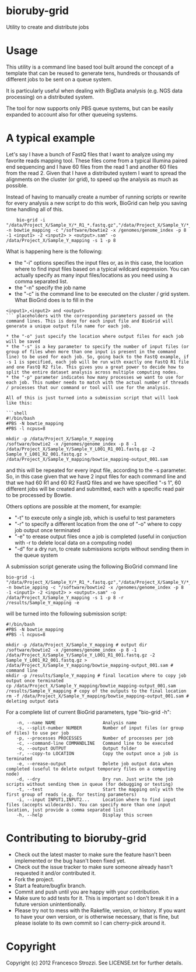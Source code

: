 bioruby-grid
============

Utility to create and distribute jobs

Usage
=====

This utility is a command line based tool built around the concept of a template that can be reused to generate tens, hundreds or thousands of different jobs to be sent on a queue system.

It is particularly useful when dealing with BigData analysis (e.g. NGS data processing) on a distributed system.

The tool for now supports only PBS queue systems, but can be easily expanded to account also for other queueing systems.

A typical example 
=================

Let's say I have a bunch of FastQ files that I want to analyze using my favorite reads mapping tool. These files come from a typical Illumina paired end sequencing and I have 60 files from the read 1 and another 60 files from the read 2. Given that I have a distributed system I want to spread the alignments on the cluster (or grid), to speed up the analysis as much as possible. 

Instead of having to manually create a number of running scripts or rewrite for every analysis a new script to do this work, BioGrid can help you saving time handling all of this.

```shell
	bio-grid -i "/data/Project_X/Sample_Y/*_R1_*.fastq.gz","/data/Project_X/Sample_Y/*_R2_*.fastq.gz" -n bowtie_mapping -c "/software/bowtie2 -x /genomes/genome_index -p 8 -1 <input1> -2 <input2> > <output>.sam" -o /data/Project_X/Sample_Y_mapping -s 1 -p 8	
```

What is happening here is the following:

* the "-i" options specifies the input files or, as in this case, the location where to find input files based on a typical wildcard expression. You can actually specify as many input files/locations as you need using a comma separated list.
* the "-n" specify the job name
* the "-c" is the command line to be executed on the cluster / grid system. What BioGrid does is to fill in the 
```
<input1>,<input2> and <output>
``` placeholders with the corresponding parameters passed on the command lines. This is done for each input file and BioGrid will generate a unique output file name for each job.

* the "-o" just specify the location where output files for each job will be saved
* the "-s" is a key parameter to specify the number of input files (or group of files when more than one input is present in the command line) to be used for each job. So, going back to the FastQ example, if -s 1 is specified, each job will be run with exactly one FastQ R1 file and one FastQ R2 file. This gives you a great power to decide how to split the entire dataset analysis across multiple computing nodes.
* the "-p" parameter indicates how many processes we want to use for each job. This number needs to match with the actual number of threads / processes that our command or tool will use for the analysis.

All of this is just turned into a submission script that will look like this:

```shell
#!/bin/bash
#PBS -N bowtie_mapping
#PBS -l ncpus=8

mkdir -p /data/Project_X/Sample_Y_mapping
/software/bowtie2 -x /genomes/genome_index -p 8 -1 /data/Project_X/Sample_Y/Sample_Y_L001_R1_001.fastq.gz -2 Sample_Y_L001_R2_001.fastq.gz > /data/Project_X/Sample_Y_mapping/bowtie_mapping-output_001.sam
```

and this will be repeated for every input file, according to the -s parameter. So, in this case given that we have 2 input files for each command line and that we had 60 R1 and 60 R2 FastQ files and we have specified "-s 1", 60 different jobs will be created and submitted, each with a specific read pair to be processed by Bowtie.

Others options are possible at the moment, for example:

* "-t" to execute only a single job, which is useful to test parameters
* "-r" to specify a different location from the one of "-o" where to copy job output once terminated
* "-e" to erease output files once a job is completed (useful in conjuction with -r to delete local data on a computing node)
* "-d" for a dry run, to create submissions scripts without sending them in the queue system

A submission script generate using the following BioGrid command line

```shell
bio-grid -i "/data/Project_X/Sample_Y/*_R1_*.fastq.gz","/data/Project_X/Sample_Y/*_R2_*.fastq.gz" -n bowtie_apping -c "/software/bowtie2 -x /genomes/genome_index -p 8 -1 <input1> -2 <input2> > <output>.sam" -o /data/Project_X/Sample_Y_mapping -s 1 -p 8 -r /results/Sample_Y_mapping -e
```

will be turned into the following submission script:

```shell
#!/bin/bash
#PBS -N bowtie_mapping
#PBS -l ncpus=8

mkdir -p /data/Project_X/Sample_Y_mapping # output dir
/software/bowtie2 -x /genomes/genome_index -p 8 -1 /data/Project_X/Sample_Y/Sample_Y_L001_R1_001.fastq.gz -2 Sample_Y_L001_R2_001.fastq.gz > /data/Project_X/Sample_Y_mapping/bowtie_mapping-output_001.sam # command line
mkdir -p /results/Sample_Y_mapping # final location where to copy job output once terminated
cp /data/Project_X/Sample_Y_mapping/bowtie_mapping-output_001.sam /results/Sample_Y_mapping # copy of the outputs to the final location
rm -f /data/Project_X/Sample_Y_mapping/bowtie_mapping-output_001.sam # deleting output data
```

For a complete list of current BioGrid parameters, type "bio-grid -h":

```shell
    -n, --name NAME                  Analysis name
    -s, --split-number NUMBER        Number of input files (or group of files) to use per job
    -p, --processes PROCESSES        Number of processes per job
    -c, --command-line COMMANDLINE   Command line to be executed
    -o, --output OUTPUT              Output folder
    -r, --copy-to LOCATION           Copy the output once a job is terminated
    -e, --erease-output              Delete job output data when completed (useful to delete output temporary files on a computing node)
    -d, --dry                        Dry run. Just write the job scripts without sending them in queue (for debugging or testing)
    -t, --test                       Start the mapping only with the first group of reads (e.g. for testing parameters)
    -i, --input INPUT1,INPUT2...     Location where to find input files (accepts wildecards). You can specify more than one input location, just provide a comma separated list
    -h, --help                       Display this screen
```

Contributing to bioruby-grid
============================
 
* Check out the latest master to make sure the feature hasn't been implemented or the bug hasn't been fixed yet.
* Check out the issue tracker to make sure someone already hasn't requested it and/or contributed it.
* Fork the project.
* Start a feature/bugfix branch.
* Commit and push until you are happy with your contribution.
* Make sure to add tests for it. This is important so I don't break it in a future version unintentionally.
* Please try not to mess with the Rakefile, version, or history. If you want to have your own version, or is otherwise necessary, that is fine, but please isolate to its own commit so I can cherry-pick around it.

Copyright
=========

Copyright (c) 2012 Francesco Strozzi. See LICENSE.txt for
further details.

